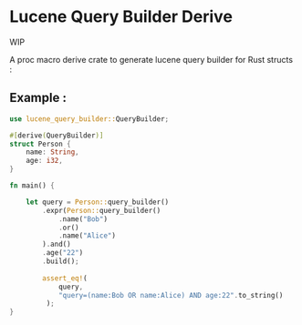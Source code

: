# Lucene Query Builder Derive

WIP

A proc macro derive crate to generate lucene query builder for Rust structs :

## Example :


```rust
use lucene_query_builder::QueryBuilder;

#[derive(QueryBuilder)]
struct Person {
    name: String,
    age: i32,
}

fn main() {

    let query = Person::query_builder()
        .expr(Person::query_builder()
            .name("Bob")
            .or()
            .name("Alice")
        ).and()
        .age("22")
        .build();
    
        assert_eq!(
            query,
            "query=(name:Bob OR name:Alice) AND age:22".to_string()
         );
}

```